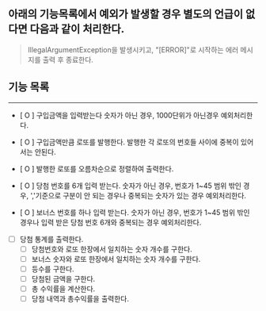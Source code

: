 ## 아래의 기능목록에서 예외가 발생할 경우 별도의 언급이 없다면 다음과 같이 처리한다.
>IllegalArgumentException을 발생시키고, "[ERROR]"로 시작하는 에러 메시지를 출력 후 종료한다.

## 기능 목록

<hr/>

- [ O ] 구입금액을 입력받는다 숫자가 아닌 경우, 1000단위가 아닌경우 예외처리한다.
- [ O ] 구입금액만큼 로또를 발행한다. 발행한 각 로또의 번호들 사이에 중복이 있어서는 안된다. 
- [ O ] 발행한 로또를 오름차순으로 정렬하여 출력한다.


- [ O ] 당첨 번호를 6개 입력 받는다. 숫자가 아닌 경우, 번호가 1~45 범위 밖인 경우, ','기준으로 구분이 안 되는 경우나 중복되는 숫자가 있는 경우 예외처리한다.
- [ O ] 보너스 번호를 하나 입력 받는다. 숫자가 아닌 경우, 번호가 1~45 범위 밖인 경우나 입력 받은 당첨 번호 6개와 중복되는 경우 예외처리한다.


- [  ] 당첨 통계를 출력한다.
    - [  ] 당첨번호와 로또 한장에서 일치하는 숫자 개수를 구한다.
    - [  ] 보너스 숫자와 로또 한장에서 일치하는 숫자 개수를 구한다.
    - [  ] 등수를 구한다.
    - [  ] 당첨된 금액을 구한다.
    - [  ] 총 수익률을 계산한다.
    - [  ] 당첨 내역과 총수익률을 출력한다.